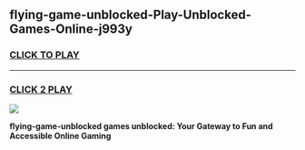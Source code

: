 
## flying-game-unblocked-Play-Unblocked-Games-Online-j993y
<h3>
<a href="https://premium76.site?title=flying-game-unblocked&ref=24A">CLICK TO PLAY</a></h3>
<hr>

<h3>
<a href="https://premium76.site?title=flying-game-unblocked&ref=24A">CLICK 2 PLAY</a>
  
</h3>

<a href="https://premium76.site?title=flying-game-unblocked&ref=24A"><img src="https://clearcache.store/games.png"></a>


**flying-game-unblocked games unblocked: Your Gateway to Fun and Accessible Online Gaming**
